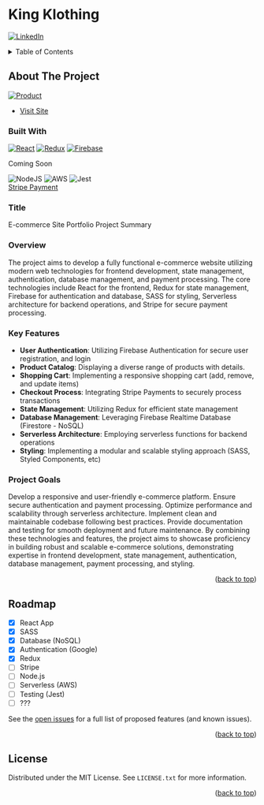 # King Klothing

<a name="readme-top"></a>

[![LinkedIn][linkedin-shield]][linkedin-url]

<!-- TABLE OF CONTENTS -->
<details>
  <summary>Table of Contents</summary>
  <ol>
    <li>
      <a href="#about-the-project">About The Project</a>
      <ul>
        <li><a href="#built-with">Built With</a></li>
      </ul>
    </li>
    <li><a href="#roadmap">Roadmap</a></li>
    <li><a href="#license">License</a></li>
  </ol>
</details>

<!-- ABOUT THE PROJECT -->
## About The Project

[![Product][product-screenshot]](https://i.ibb.co/b5Pq078/king-klothing.png)
</br>

* [Visit Site](https://spontaneous-pony-201652.netlify.app/)

### Built With

[![React][React.js]](React-url)
[![Redux][Redux.js.org]](redux.js.org)
[![Firebase][firebase-url]](firebase.com)

<p>Coming Soon</p>

![NodeJS](https://img.shields.io/badge/node.js-6DA55F?style=for-the-badge&logo=node.js&logoColor=white)
![AWS](https://img.shields.io/badge/AWS-%23FF9900.svg?style=for-the-badge&logo=amazon-aws&logoColor=white)
![Jest](https://img.shields.io/badge/-jest-%23C21325?style=for-the-badge&logo=jest&logoColor=white)</br>
[Stripe Payment](<https://stripe.com/>)

### Title

E-commerce Site Portfolio Project Summary

### Overview

The project aims to develop a fully functional e-commerce website utilizing modern web technologies for frontend development, state management, authentication, database management, and payment processing. The core technologies include React for the frontend, Redux for state management, Firebase for authentication and database, SASS for styling, Serverless architecture for backend operations, and Stripe for secure payment processing.

### Key Features

* <b>User Authentication</b>: Utilizing Firebase Authentication for secure user registration, and login
* <b>Product Catalog</b>: Displaying a diverse range of products with details.
* <b>Shopping Cart</b>: Implementing a responsive shopping cart (add, remove, and update items)
* <b>Checkout Process</b>: Integrating Stripe Payments to securely process transactions
* <b>State Management</b>: Utilizing Redux for efficient state management
* <b>Database Management</b>: Leveraging Firebase Realtime Database (Firestore - NoSQL)
* <b>Serverless Architecture</b>: Employing serverless functions for backend operations
* <b>Styling</b>: Implementing a modular and scalable styling approach (SASS, Styled Components, etc)

### Project Goals

Develop a responsive and user-friendly e-commerce platform.</n>
Ensure secure authentication and payment processing.</n>
Optimize performance and scalability through serverless architecture.</n>
Implement clean and maintainable codebase following best practices.</n>
Provide documentation and testing for smooth deployment and future maintenance.</n>
By combining these technologies and features, the project aims to showcase proficiency in building robust and scalable e-commerce solutions, demonstrating expertise in frontend development, state management, authentication, database management, payment processing, and styling.

<p align="right">(<a href="#readme-top">back to top</a>)</p>

<!-- ROADMAP -->
## Roadmap

* [x] React App
* [x] SASS
* [x] Database (NoSQL)
* [x] Authentication (Google)
* [x] Redux
* [ ] Stripe
* [ ] Node.js
* [ ] Serverless (AWS)
* [ ] Testing (Jest)
* [ ] ???
  
See the [open issues](https://github.com/othneildrew/Best-README-Template/issues) for a full list of proposed features (and known issues).

<p align="right">(<a href="#readme-top">back to top</a>)</p>

<!-- LICENSE -->
## License

Distributed under the MIT License. See `LICENSE.txt` for more information.

<p align="right">(<a href="#readme-top">back to top</a>)</p>

<!-- MARKDOWN LINKS & IMAGES -->
<!-- https://www.markdownguide.org/basic-syntax/#reference-style-links -->
[linkedin-shield]: https://img.shields.io/badge/-LinkedIn-black.svg?style=for-the-badge&logo=linkedin&colorB=555
[linkedin-url]: https://linkedin.com/in/othneildrew
[product-screenshot]: https://i.ibb.co/b5Pq078/king-klothing.png
[React.js]: https://img.shields.io/badge/React-20232A?style=for-the-badge&logo=react&logoColor=61DAFB
[redux.js.org]: https://img.shields.io/badge/redux-%23593d88.svg?style=for-the-badge&logo=redux&logoColor=white
[firebase-url]: https://img.shields.io/badge/firebase-%23039BE5.svg?style=for-the-badge&logo=firebase
